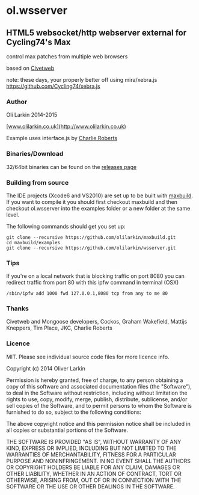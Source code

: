 # ol.wsserver
## HTML5 websocket/http webserver external for Cycling74's Max
control max patches from multiple web browsers

based on [Civetweb](http://sourceforge.net/projects/civetweb/)

note: these days, your properly better off using mira/xebra.js https://github.com/Cycling74/xebra.js

### Author

Oli Larkin 2014-2015

[www.olilarkin.co.uk](http://www.olilarkin.co.uk)

Example uses interface.js by [Charlie Roberts](http://www.charlie-roberts.com/interface/)

### Binaries/Download

32/64bit binaries can be found on the [releases page](https://github.com/olilarkin/wsserver/releases)

### Building from source

The IDE projects (Xcode6 and VS2010) are set up to be built with [maxbuild](https://github.com/olilarkin/maxbuild). If you want to compile it you should first checkout maxbuild and then checkout ol.wsserver into the examples folder or a new folder at the same level.

The following commands should get you set up:

<pre><code>git clone --recursive https://github.com/olilarkin/maxbuild.git
cd maxbuild/examples
git clone --recursive https://github.com/olilarkin/wsserver.git
</code></pre>
### Tips

If you're on a local network that is blocking traffic on port 8080 you can redirect traffic from port 80 with this ipfw command in terminal (OSX)

<pre><code>/sbin/ipfw add 1000 fwd 127.0.0.1,8080 tcp from any to me 80</code></pre>

### Thanks

Civetweb and Mongoose developers, Cockos, Graham Wakefield, Mattijs Kneppers, Tim Place, JKC, Charlie Roberts

### Licence

MIT. Please see individual source code files for more licence info.

  Copyright (c) 2014 Oliver Larkin
  
  Permission is hereby granted, free of charge, to any person obtaining a copy
  of this software and associated documentation files (the "Software"), to deal
  in the Software without restriction, including without limitation the rights
  to use, copy, modify, merge, publish, distribute, sublicense, and/or sell
  copies of the Software, and to permit persons to whom the Software is
  furnished to do so, subject to the following conditions:
  
  The above copyright notice and this permission notice shall be included in
  all copies or substantial portions of the Software.
  
  THE SOFTWARE IS PROVIDED "AS IS", WITHOUT WARRANTY OF ANY KIND, EXPRESS OR
  IMPLIED, INCLUDING BUT NOT LIMITED TO THE WARRANTIES OF MERCHANTABILITY,
  FITNESS FOR A PARTICULAR PURPOSE AND NONINFRINGEMENT. IN NO EVENT SHALL THE
  AUTHORS OR COPYRIGHT HOLDERS BE LIABLE FOR ANY CLAIM, DAMAGES OR OTHER
  LIABILITY, WHETHER IN AN ACTION OF CONTRACT, TORT OR OTHERWISE, ARISING FROM,
  OUT OF OR IN CONNECTION WITH THE SOFTWARE OR THE USE OR OTHER DEALINGS IN
  THE SOFTWARE.
